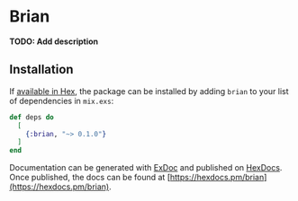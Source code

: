 # Brian

**TODO: Add description**

## Installation

If [available in Hex](https://hex.pm/docs/publish), the package can be installed
by adding `brian` to your list of dependencies in `mix.exs`:

```elixir
def deps do
  [
    {:brian, "~> 0.1.0"}
  ]
end
```

Documentation can be generated with [ExDoc](https://github.com/elixir-lang/ex_doc)
and published on [HexDocs](https://hexdocs.pm). Once published, the docs can
be found at [https://hexdocs.pm/brian](https://hexdocs.pm/brian).

